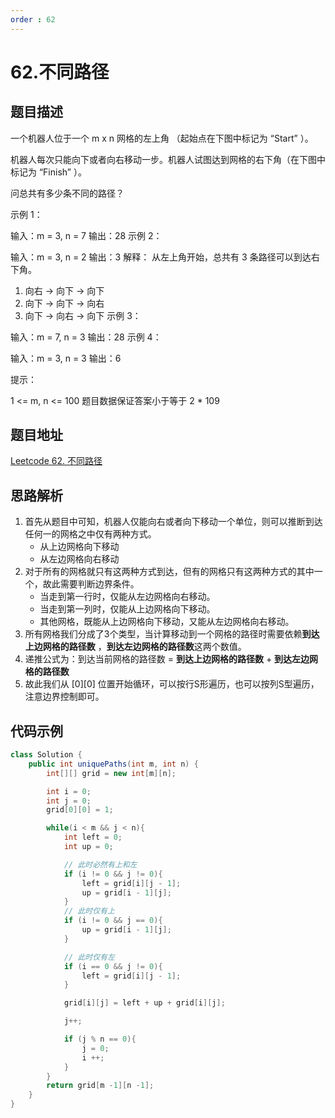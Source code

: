 ```yaml
---
order : 62
---
```

# 62.不同路径
## 题目描述
一个机器人位于一个 m x n 网格的左上角 （起始点在下图中标记为 “Start” ）。

机器人每次只能向下或者向右移动一步。机器人试图达到网格的右下角（在下图中标记为 “Finish” ）。

问总共有多少条不同的路径？

示例 1：

输入：m = 3, n = 7
输出：28
示例 2：

输入：m = 3, n = 2
输出：3
解释：
从左上角开始，总共有 3 条路径可以到达右下角。
1. 向右 -> 向下 -> 向下
2. 向下 -> 向下 -> 向右
3. 向下 -> 向右 -> 向下
   示例 3：

输入：m = 7, n = 3
输出：28
示例 4：

输入：m = 3, n = 3
输出：6
 

提示：

1 <= m, n <= 100
题目数据保证答案小于等于 2 * 109

## 题目地址
[Leetcode 62. 不同路径](https://leetcode.cn/problems/unique-paths/solution/dong-tai-gui-hua-dpmiao-jie-bu-tong-lu-j-61ut/)

## 思路解析
1. 首先从题目中可知，机器人仅能向右或者向下移动一个单位，则可以推断到达任何一的网格之中仅有两种方式。
    - 从上边网格向下移动
    - 从左边网格向右移动
2. 对于所有的网格就只有这两种方式到达，但有的网格只有这两种方式的其中一个，故此需要判断边界条件。
    - 当走到第一行时，仅能从左边网格向右移动。
    - 当走到第一列时，仅能从上边网格向下移动。
    - 其他网格，既能从上边网格向下移动，又能从左边网格向右移动。
3. 所有网格我们分成了3个类型，当计算移动到一个网格的路径时需要依赖**到达上边网格的路径数** ，**到达左边网格的路径数**这两个数值。
4. 递推公式为：到达当前网格的路径数 = **到达上边网格的路径数** + **到达左边网格的路径数**
5. 故此我们从 [0][0] 位置开始循环，可以按行S形遍历，也可以按列S型遍历，注意边界控制即可。

## 代码示例
```java
class Solution {
    public int uniquePaths(int m, int n) {
        int[][] grid = new int[m][n];

        int i = 0;
        int j = 0;
        grid[0][0] = 1;

        while(i < m && j < n){
            int left = 0;
            int up = 0;

            // 此时必然有上和左
            if (i != 0 && j != 0){
                left = grid[i][j - 1];
                up = grid[i - 1][j];
            }
            // 此时仅有上
            if (i != 0 && j == 0){
                up = grid[i - 1][j];
            }

            // 此时仅有左
            if (i == 0 && j != 0){
                left = grid[i][j - 1];
            }

            grid[i][j] = left + up + grid[i][j];

            j++;

            if (j % n == 0){
                j = 0;
                i ++;
            }
        }
        return grid[m -1][n -1];
    }
}
```